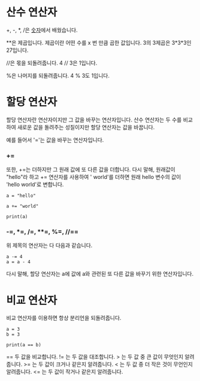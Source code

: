 # 산수 연산자
+, -, *, /은 [숫자](숫자.md)에서 배웠습니다.

\*\*은 제곱입니다. 제곱이란 어떤 수를 x 번 만큼 곱한 값입니다. 3의 3제곱은 3\*3\*3인 27입니다.

//은 몫을 되돌려줍니다. 4 // 3은 1입니다.

%은 나머지를 되돌려줍니다. 4 % 3도 1입니다.

# 할당 연산자
할당 연산자란 연산자이지만 그 값을 바꾸는 연산자입니다. 산수 연산자는 두 수를 비교하여 새로운 값을 돌려주는 성질이지만 할당 연산자는 값을 바꿉니다.

예를 들어서 '='는 값을 바꾸는 연산자입니다.

### +=
또한, +=는 더하지만 그 원래 값에 또 다른 값을 더합니다. 다시 말해, 원래값이 "hello"라 하고 += 연산자를 사용하여 ' world'를 더하면 원래 hello 변수의 값이 'hello world'로 변합니다.

```
a = "hello"

a += "world"

print(a)
```

### -=, *=, /=, **=, %=, //==
위 제목의 연산자는 다 다음과 같습니다.

```
a -= 4
a = a - 4
```

다시 말해, 할당 연산자는 a에 값에 a와 관련된 또 다른 값을 바꾸기 위한 연산자입니다.

# 비교 연산자
비교 연산자를 이용하면 항상 분리언을 되돌려줍니다.

```
a = 3
b = 3

print(a == b)
```

== 두 값을 비교합니다.
!= 는 두 값을 대조합니다.
\> 는 두 값 중 큰 값이 무엇인지 알려줍니다.
\>= 는 두 값이 크거나 같은지 알려줍니다.
< 는 두 값 중 더 작은 것이 무언인지 알려줍니다.
<= 는 두 값이 작거나 같은지 알려줍니다.

